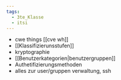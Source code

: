 ```yaml
---
tags:
  - 3te_Klasse
  - itsi
---
```

- cwe things [[cve wh]]
- [[Klassifizierunsstufen]]
- kryptographie
- [[Benutzerkategorien|benutzergruppen]]
- Authetifizierungsmethoden
- alles zur user/gruppen verwaltung, ssh